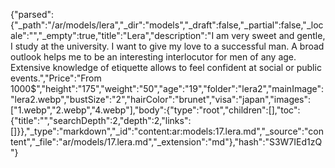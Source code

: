{"parsed":{"_path":"/ar/models/lera","_dir":"models","_draft":false,"_partial":false,"_locale":"","_empty":true,"title":"Lera","description":"I am very sweet and gentle, I study at the university. I want to give my love to a successful man. A broad outlook helps me to be an interesting interlocutor for men of any age. Extensive knowledge of etiquette allows to feel confident at social or public events.","Price":"From 1000$","height":"175","weight":"50","age":"19","folder":"lera2","mainImage":"lera2.webp","bustSize":"2","hairColor":"brunet","visa":"japan","images":["1.webp","2.webp","4.webp"],"body":{"type":"root","children":[],"toc":{"title":"","searchDepth":2,"depth":2,"links":[]}},"_type":"markdown","_id":"content:ar:models:17.lera.md","_source":"content","_file":"ar/models/17.lera.md","_extension":"md"},"hash":"S3W7IEd1zQ"}